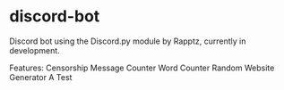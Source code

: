 # discord-bot
Discord bot using the Discord.py module by Rapptz, currently in development.

Features:
  Censorship
  Message Counter
  Word Counter
  Random Website Generator
  A Test 
  
